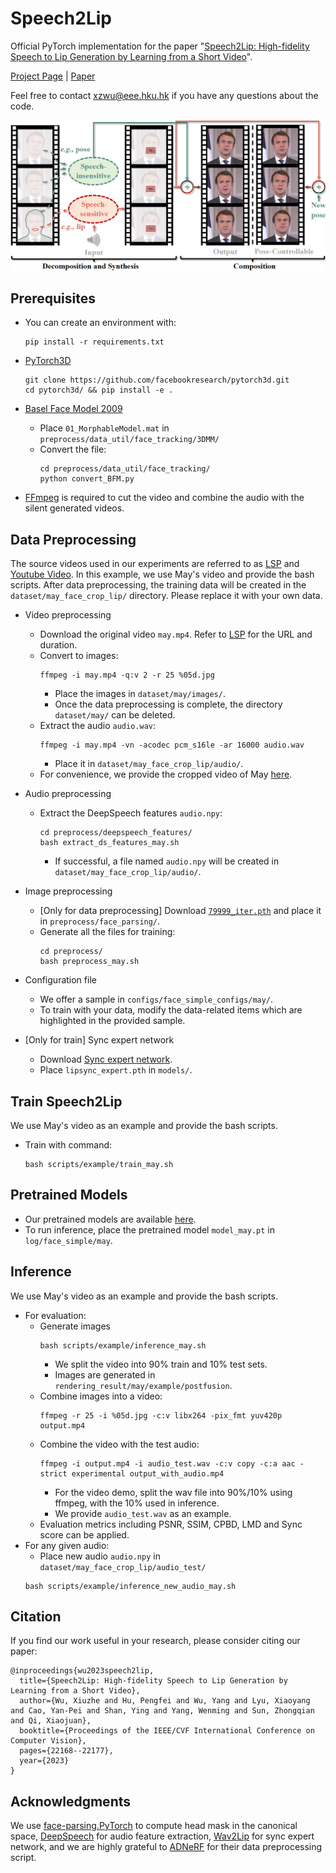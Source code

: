 # Speech2Lip
Official PyTorch implementation for the paper "[Speech2Lip: High-fidelity Speech to Lip Generation by Learning from a Short Video](https://arxiv.org/pdf/2309.04814.pdf)".

[Project Page](https://wxzwxzwxz.github.io/Speech2Lip/) | [Paper](https://wxzwxzwxz.github.io/Speech2Lip/static/files/mypdf.pdf)

Feel free to contact xzwu@eee.hku.hk if you have any questions about the code.

![](images/picture1.png)

## Prerequisites
- You can create an environment with:
    ```
    pip install -r requirements.txt
    ```
- [PyTorch3D](https://github.com/facebookresearch/pytorch3d)

    ```
    git clone https://github.com/facebookresearch/pytorch3d.git
    cd pytorch3d/ && pip install -e .
    ```
- [Basel Face Model 2009](https://faces.dmi.unibas.ch/bfm/main.php?nav=1-1-0&id=details) 
    - Place ```01_MorphableModel.mat``` in ```preprocess/data_util/face_tracking/3DMM/```
    - Convert the file:
        ```
        cd preprocess/data_util/face_tracking/
        python convert_BFM.py
        ```

- [FFmpeg](https://ffmpeg.org/download.html) is required to cut the video and combine the audio with the silent generated videos.

## Data Preprocessing
The source videos used in our experiments are referred to as [LSP](https://github.com/YuanxunLu/LiveSpeechPortraits) and [Youtube Video](https://www.youtube.com/watch?v=K6aTw_VByD0&list=WL&index=2). In this example, we use May's video and provide the bash scripts. After data preprocessing, the training data will be created in the `dataset/may_face_crop_lip/` directory. Please replace it with your own data.

- Video preprocessing
    - Download the original video ```may.mp4```. Refer to [LSP](https://github.com/YuanxunLu/LiveSpeechPortraits) for the URL and duration.
    - Convert to images:
        ```
        ffmpeg -i may.mp4 -q:v 2 -r 25 %05d.jpg
        ```
        - Place the images in ```dataset/may/images/```.
        - Once the data preprocessing is complete, the directory ```dataset/may/``` can be deleted.
    - Extract the audio ```audio.wav```:
        ```
        ffmpeg -i may.mp4 -vn -acodec pcm_s16le -ar 16000 audio.wav
        ```
        - Place it in ```dataset/may_face_crop_lip/audio/```.
    - For convenience, we provide the cropped video of May [here](https://connecthkuhk-my.sharepoint.com/:v:/g/personal/xzwu_connect_hku_hk/EYESZCvnrwVApGYGFioXd2sBB_KGmuehwlsiR-SF1qdTAg?nav=eyJyZWZlcnJhbEluZm8iOnsicmVmZXJyYWxBcHAiOiJPbmVEcml2ZUZvckJ1c2luZXNzIiwicmVmZXJyYWxBcHBQbGF0Zm9ybSI6IldlYiIsInJlZmVycmFsTW9kZSI6InZpZXciLCJyZWZlcnJhbFZpZXciOiJNeUZpbGVzTGlua0NvcHkifX0&e=qUZPYF).
- Audio preprocessing
    - Extract the DeepSpeech features ```audio.npy```:
        ```
        cd preprocess/deepspeech_features/
        bash extract_ds_features_may.sh
        ```
        - If successful, a file named ```audio.npy``` will be created in ```dataset/may_face_crop_lip/audio/```.

- Image preprocessing
    - [Only for data preprocessing] Download [```79999_iter.pth```](https://drive.google.com/file/d/154JgKpzCPW82qINcVieuPH3fZ2e0P812/view) and place it in ```preprocess/face_parsing/```.
    - Generate all the files for training:
        ```
        cd preprocess/
        bash preprocess_may.sh
        ```
- Configuration file
    - We offer a sample in ```configs/face_simple_configs/may/```. 
    - To train with your data, modify the data-related items which are highlighted in the provided sample.

- [Only for train] Sync expert network
    - Download [Sync expert network](https://iiitaphyd-my.sharepoint.com/personal/radrabha_m_research_iiit_ac_in/_layouts/15/onedrive.aspx?id=%2Fpersonal%2Fradrabha%5Fm%5Fresearch%5Fiiit%5Fac%5Fin%2FDocuments%2FWav2Lip%5FModels%2Flipsync%5Fexpert%2Epth&parent=%2Fpersonal%2Fradrabha%5Fm%5Fresearch%5Fiiit%5Fac%5Fin%2FDocuments%2FWav2Lip%5FModels&ga=1).
    - Place ```lipsync_expert.pth``` in ```models/```.

## Train Speech2Lip
We use May's video as an example and provide the bash scripts. 
- Train with command:
    ```
    bash scripts/example/train_may.sh
    ```

## Pretrained Models
- Our pretrained models are available [here](https://connecthkuhk-my.sharepoint.com/:u:/g/personal/xzwu_connect_hku_hk/EfeX4SgNRLxMtjqfScSqjTIBxG-d8AmllrQP9arwiSu1sA?e=GFX1Ws).
- To run inference, place the pretrained model ```model_may.pt``` in ```log/face_simple/may```.

## Inference 
We use May's video as an example and provide the bash scripts. 
- For evaluation:
    - Generate images
        ```
        bash scripts/example/inference_may.sh
        ```
        - We split the video into 90% train and 10% test sets.
        - Images are generated in ```rendering_result/may/example/postfusion```.
    - Combine images into a video:
        ```
        ffmpeg -r 25 -i %05d.jpg -c:v libx264 -pix_fmt yuv420p output.mp4
        ```
    - Combine the video with the test audio:
        ```
        ffmpeg -i output.mp4 -i audio_test.wav -c:v copy -c:a aac -strict experimental output_with_audio.mp4
        ```
        - For the video demo, split the wav file into 90%/10% using ffmpeg, with the 10% used in inference.
        - We provide ```audio_test.wav``` as an example.
    - Evaluation metrics including PSNR, SSIM, CPBD, LMD and Sync score can be applied.
- For any given audio:
    - Place new audio ```audio.npy``` in ```dataset/may_face_crop_lip/audio_test/```
    ```
    bash scripts/example/inference_new_audio_may.sh
    ```

## Citation
If you find our work useful in your research, please consider citing our paper:

```
@inproceedings{wu2023speech2lip,
  title={Speech2Lip: High-fidelity Speech to Lip Generation by Learning from a Short Video},
  author={Wu, Xiuzhe and Hu, Pengfei and Wu, Yang and Lyu, Xiaoyang and Cao, Yan-Pei and Shan, Ying and Yang, Wenming and Sun, Zhongqian and Qi, Xiaojuan},
  booktitle={Proceedings of the IEEE/CVF International Conference on Computer Vision},
  pages={22168--22177},
  year={2023}
}
```

## Acknowledgments
We use [face-parsing.PyTorch](https://github.com/zllrunning/face-parsing.PyTorch) to compute head mask in the canonical space, [DeepSpeech](https://github.com/mozilla/DeepSpeech) for audio feature extraction, [Wav2Lip](https://github.com/Rudrabha/Wav2Lip) for sync expert network, and we are highly grateful to [ADNeRF](https://github.com/YudongGuo/AD-NeRF) for their data preprocessing script.
